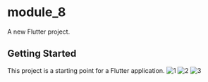# module_8

A new Flutter project.

## Getting Started

This project is a starting point for a Flutter application.
![1](https://github.com/FarisHollow/Flutter/assets/102200908/2bb5da87-2bce-45fe-b56b-5cc771f69e16)
![2](https://github.com/FarisHollow/Flutter/assets/102200908/8dd17576-ad93-4fbc-9dde-f3ecf16a01f4)
![3](https://github.com/FarisHollow/Flutter/assets/102200908/c56cbd45-cb10-410c-85c4-afa9fbfffc82)
